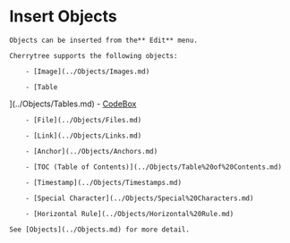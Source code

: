 
# Insert Objects


	Objects can be inserted from the** Edit** menu.
	
	Cherrytree supports the following objects:
	
		- [Image](../Objects/Images.md)

		- [Table
](../Objects/Tables.md)
		- [CodeBox](../Objects/Codebox.md)

		- [File](../Objects/Files.md)

		- [Link](../Objects/Links.md)

		- [Anchor](../Objects/Anchors.md)

		- [TOC (Table of Contents)](../Objects/Table%20of%20Contents.md)

		- [Timestamp](../Objects/Timestamps.md)

		- [Special Character](../Objects/Special%20Characters.md)

		- [Horizontal Rule](../Objects/Horizontal%20Rule.md)

	See [Objects](../Objects.md) for more detail.
